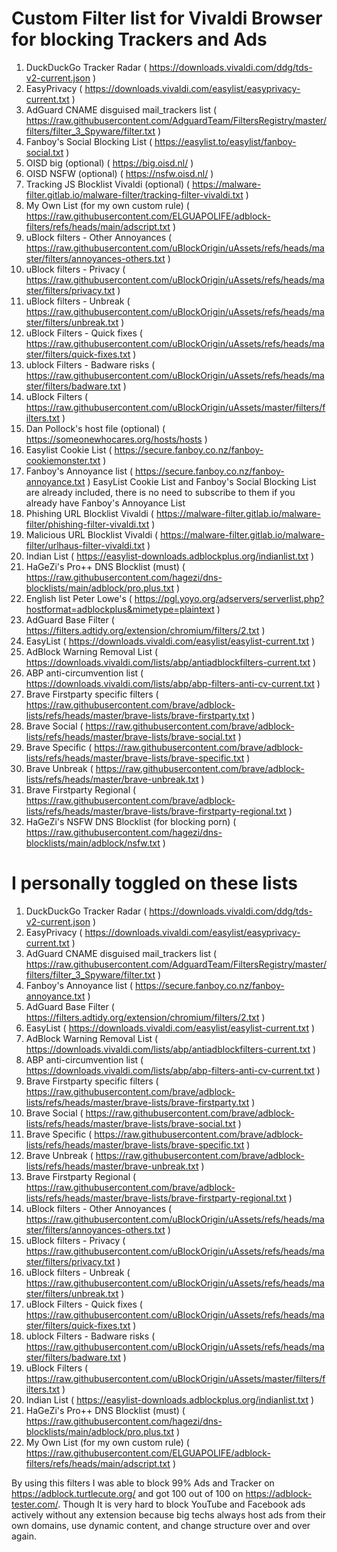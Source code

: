# Custom Filter list for Vivaldi Browser for blocking Trackers and Ads

1. DuckDuckGo Tracker Radar ( https://downloads.vivaldi.com/ddg/tds-v2-current.json )
2. EasyPrivacy ( https://downloads.vivaldi.com/easylist/easyprivacy-current.txt )
3. AdGuard CNAME disguised mail_trackers list ( https://raw.githubusercontent.com/AdguardTeam/FiltersRegistry/master/filters/filter_3_Spyware/filter.txt )
4. Fanboy's Social Blocking List ( https://easylist.to/easylist/fanboy-social.txt )
5. OISD big (optional) ( https://big.oisd.nl/ )
6. OISD NSFW (optional) ( https://nsfw.oisd.nl/ )
7. Tracking JS Blocklist Vivaldi (optional) ( https://malware-filter.gitlab.io/malware-filter/tracking-filter-vivaldi.txt )
8. My Own List (for my own custom rule) ( https://raw.githubusercontent.com/ELGUAPOLIFE/adblock-filters/refs/heads/main/adscript.txt )
9. uBlock filters - Other Annoyances ( https://raw.githubusercontent.com/uBlockOrigin/uAssets/refs/heads/master/filters/annoyances-others.txt )
10. uBlock filters - Privacy ( https://raw.githubusercontent.com/uBlockOrigin/uAssets/refs/heads/master/filters/privacy.txt )
11. uBlock filters - Unbreak ( https://raw.githubusercontent.com/uBlockOrigin/uAssets/refs/heads/master/filters/unbreak.txt )
12. uBlock Filters - Quick fixes ( https://raw.githubusercontent.com/uBlockOrigin/uAssets/refs/heads/master/filters/quick-fixes.txt )
13. ublock Filters - Badware risks ( https://raw.githubusercontent.com/uBlockOrigin/uAssets/refs/heads/master/filters/badware.txt )
14. uBlock Filters ( https://raw.githubusercontent.com/uBlockOrigin/uAssets/master/filters/filters.txt )
15. Dan Pollock's host file (optional) ( https://someonewhocares.org/hosts/hosts )
16. Easylist Cookie List ( https://secure.fanboy.co.nz/fanboy-cookiemonster.txt )
17. Fanboy's Annoyance list ( https://secure.fanboy.co.nz/fanboy-annoyance.txt )
    EasyList Cookie List and Fanboy's Social Blocking List are already included, there is no need to subscribe to them if you already have Fanboy's Annoyance List
19. Phishing URL Blocklist Vivaldi ( https://malware-filter.gitlab.io/malware-filter/phishing-filter-vivaldi.txt )
20. Malicious URL Blocklist Vivaldi ( https://malware-filter.gitlab.io/malware-filter/urlhaus-filter-vivaldi.txt )
21. Indian List ( https://easylist-downloads.adblockplus.org/indianlist.txt )
22. HaGeZi's Pro++ DNS Blocklist (must) ( https://raw.githubusercontent.com/hagezi/dns-blocklists/main/adblock/pro.plus.txt )
23. English list Peter Lowe's ( https://pgl.yoyo.org/adservers/serverlist.php?hostformat=adblockplus&mimetype=plaintext )
24. AdGuard Base Filter ( https://filters.adtidy.org/extension/chromium/filters/2.txt )
25. EasyList ( https://downloads.vivaldi.com/easylist/easylist-current.txt )
26. AdBlock Warning Removal List ( https://downloads.vivaldi.com/lists/abp/antiadblockfilters-current.txt )
27. ABP anti-circumvention list ( https://downloads.vivaldi.com/lists/abp/abp-filters-anti-cv-current.txt )
28. Brave Firstparty specific filters ( https://raw.githubusercontent.com/brave/adblock-lists/refs/heads/master/brave-lists/brave-firstparty.txt )
29. Brave Social ( https://raw.githubusercontent.com/brave/adblock-lists/refs/heads/master/brave-lists/brave-social.txt )
30. Brave Specific ( https://raw.githubusercontent.com/brave/adblock-lists/refs/heads/master/brave-lists/brave-specific.txt )
31. Brave Unbreak ( https://raw.githubusercontent.com/brave/adblock-lists/refs/heads/master/brave-unbreak.txt )
32. Brave Firstparty Regional ( https://raw.githubusercontent.com/brave/adblock-lists/refs/heads/master/brave-lists/brave-firstparty-regional.txt )
33. HaGeZi's NSFW DNS Blocklist (for blocking porn) ( https://raw.githubusercontent.com/hagezi/dns-blocklists/main/adblock/nsfw.txt )

# I personally toggled on these lists
1. DuckDuckGo Tracker Radar ( https://downloads.vivaldi.com/ddg/tds-v2-current.json )
2. EasyPrivacy ( https://downloads.vivaldi.com/easylist/easyprivacy-current.txt )
3. AdGuard CNAME disguised mail_trackers list ( https://raw.githubusercontent.com/AdguardTeam/FiltersRegistry/master/filters/filter_3_Spyware/filter.txt )
4. Fanboy's Annoyance list ( https://secure.fanboy.co.nz/fanboy-annoyance.txt )
5. AdGuard Base Filter ( https://filters.adtidy.org/extension/chromium/filters/2.txt )
6. EasyList ( https://downloads.vivaldi.com/easylist/easylist-current.txt )
7. AdBlock Warning Removal List ( https://downloads.vivaldi.com/lists/abp/antiadblockfilters-current.txt )
8. ABP anti-circumvention list ( https://downloads.vivaldi.com/lists/abp/abp-filters-anti-cv-current.txt )
9. Brave Firstparty specific filters ( https://raw.githubusercontent.com/brave/adblock-lists/refs/heads/master/brave-lists/brave-firstparty.txt )
10. Brave Social ( https://raw.githubusercontent.com/brave/adblock-lists/refs/heads/master/brave-lists/brave-social.txt )
11. Brave Specific ( https://raw.githubusercontent.com/brave/adblock-lists/refs/heads/master/brave-lists/brave-specific.txt )
12. Brave Unbreak ( https://raw.githubusercontent.com/brave/adblock-lists/refs/heads/master/brave-unbreak.txt )
13. Brave Firstparty Regional ( https://raw.githubusercontent.com/brave/adblock-lists/refs/heads/master/brave-lists/brave-firstparty-regional.txt )
14. uBlock filters - Other Annoyances ( https://raw.githubusercontent.com/uBlockOrigin/uAssets/refs/heads/master/filters/annoyances-others.txt )
15. uBlock filters - Privacy ( https://raw.githubusercontent.com/uBlockOrigin/uAssets/refs/heads/master/filters/privacy.txt )
16. uBlock filters - Unbreak ( https://raw.githubusercontent.com/uBlockOrigin/uAssets/refs/heads/master/filters/unbreak.txt )
17. uBlock Filters - Quick fixes ( https://raw.githubusercontent.com/uBlockOrigin/uAssets/refs/heads/master/filters/quick-fixes.txt )
18. ublock Filters - Badware risks ( https://raw.githubusercontent.com/uBlockOrigin/uAssets/refs/heads/master/filters/badware.txt )
19. uBlock Filters ( https://raw.githubusercontent.com/uBlockOrigin/uAssets/master/filters/filters.txt )
20. Indian List ( https://easylist-downloads.adblockplus.org/indianlist.txt )
21. HaGeZi's Pro++ DNS Blocklist (must) ( https://raw.githubusercontent.com/hagezi/dns-blocklists/main/adblock/pro.plus.txt )
22. My Own List (for my own custom rule) ( https://raw.githubusercontent.com/ELGUAPOLIFE/adblock-filters/refs/heads/main/adscript.txt )

By using this filters I was able to block 99% Ads and Tracker on https://adblock.turtlecute.org/ and got 100 out of 100 on https://adblock-tester.com/. Though It is very hard to block YouTube and Facebook ads actively without any extension because big techs always host ads from their own domains, use dynamic content, and change structure over and over again.
